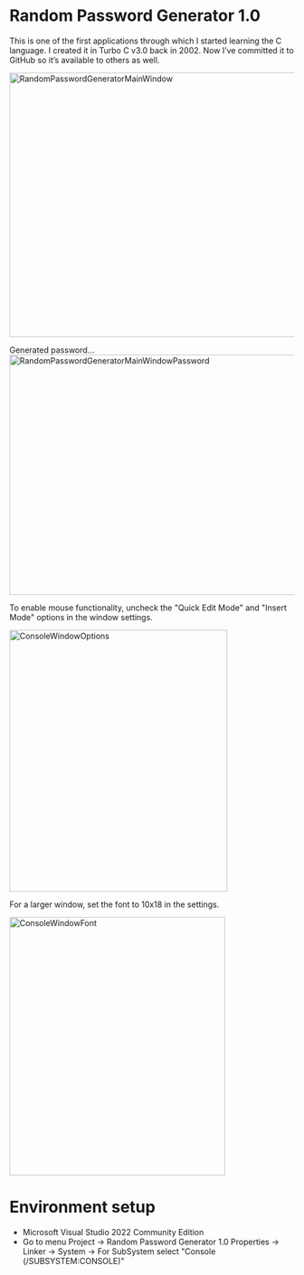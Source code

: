 # Random Password Generator 1.0

This is one of the first applications through which I started learning the C language. I created it in Turbo C v3.0 back in 2002. Now I’ve committed it to GitHub so it’s available to others as well.

<img width="797" height="468" alt="RandomPasswordGeneratorMainWindow" src="https://github.com/user-attachments/assets/ebf11268-f586-4e4f-b1f9-b7abd9e7ce1c" />

Generated password...
<img width="749" height="425" alt="RandomPasswordGeneratorMainWindowPassword" src="https://github.com/user-attachments/assets/0c2513d8-aba9-4a3e-a6de-de419e48acff" />

To enable mouse functionality, uncheck the "Quick Edit Mode" and "Insert Mode" options in the window settings.

<img width="385" height="463" alt="ConsoleWindowOptions" src="https://github.com/user-attachments/assets/b91cf021-f2a0-484b-b209-046159931a09" />


For a larger window, set the font to 10x18 in the settings.

<img width="381" height="457" alt="ConsoleWindowFont" src="https://github.com/user-attachments/assets/36e44bf4-ce01-4eef-a042-30033f71f43e" />

# Environment setup
- Microsoft Visual Studio 2022 Community Edition
- Go to menu Project -> Random Password Generator 1.0 Properties -> Linker -> System -> For SubSystem select "Console (/SUBSYSTEM:CONSOLE)"
